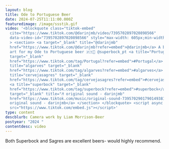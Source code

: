 ```yaml
---
layout: blog
title: Ode to Portuguese Beer
date: 2024-07-25T11:11:00.000Z
featuredimage: /image/ssstik.gif
video: '<blockquote class="tiktok-embed"
  cite="https://www.tiktok.com/@darinjmb/video/7395702897020898566"
  data-video-id="7395702897020898566" style="max-width: 605px;min-width: 325px;"
  > <section> <a target="_blank" title="@darinjmb"
  href="https://www.tiktok.com/@darinjmb?refer=embed">@darinjmb</a> A break from
  art for my Ode to Portuguese beer 🇵🇹🍺 @superbock_pt <a title="Portugal"
  target="_blank"
  href="https://www.tiktok.com/tag/Portugal?refer=embed">#Portugal</a> <a
  title="algarves" target="_blank"
  href="https://www.tiktok.com/tag/algarves?refer=embed">#algarves</a> <a
  title="cervejasagres" target="_blank"
  href="https://www.tiktok.com/tag/cervejasagres?refer=embed">#cervejasagres</a>
  <a title="superbock" target="_blank"
  href="https://www.tiktok.com/tag/superbock?refer=embed">#superbock</a> <a
  target="_blank" title="♬ original sound - darinjmb"
  href="https://www.tiktok.com/music/original-sound-7395702901790149381?refer=embed">♬
  original sound - darinjmb</a> </section> </blockquote> <script async
  src="https://www.tiktok.com/embed.js"></script>'
type: content
descblurb: Camera work by Liam Morrison-Beer
postyear: "2024 "
contentdesc: video
---
```

Both Superbock and Sagres are excellent beers- would highly recommend.
